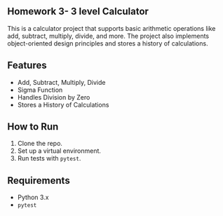 ## Homework 3- 3 level Calculator

This is a calculator project that supports basic arithmetic operations like add, subtract, multiply, divide, and more. The project also implements object-oriented design principles and stores a history of calculations.

## Features
- Add, Subtract, Multiply, Divide
- Sigma Function
- Handles Division by Zero
- Stores a History of Calculations
## How to Run

1. Clone the repo.
2. Set up a virtual environment.
3. Run tests with `pytest`.

## Requirements
- Python 3.x
- `pytest`

